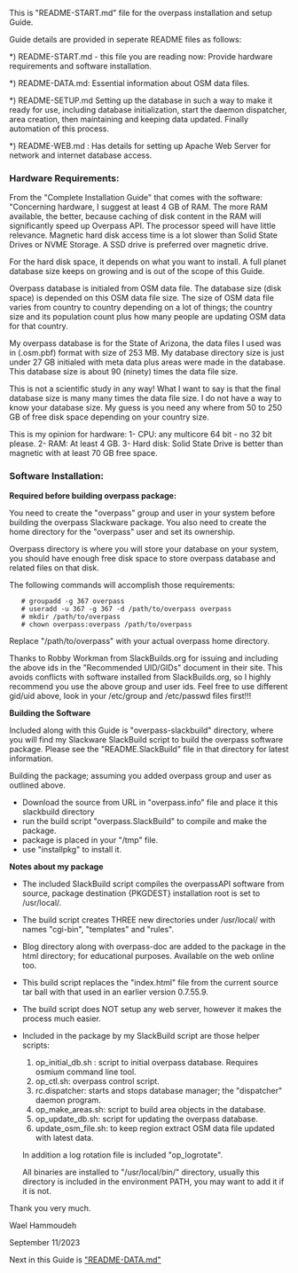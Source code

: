This is "README-START.md" file for the overpass installation and setup Guide.

Guide details are provided in seperate README files as follows:

 *) README-START.md - this file you are reading now:
     Provide hardware requirements and software installation.

 *) README-DATA.md:
     Essential information about OSM data files.

 *) README-SETUP.md
     Setting up the database in such a way to make it ready for use, including database
     initialization, start the daemon dispatcher, area creation, then maintaining and
     keeping data updated. Finally automation of this process.

  *) README-WEB.md :
      Has details for setting up Apache Web Server for network and internet database
      access.

### Hardware Requirements:

From the "Complete Installation Guide" that comes with the software:
 "Concerning hardware, I suggest at least 4 GB of RAM. The more RAM available,
 the better, because caching of disk content in the RAM will significantly speed
 up Overpass API. The processor speed will have little relevance. Magnetic hard disk
 access time is a lot slower than Solid State Drives or NVME Storage. A SSD drive is
 preferred over magnetic drive.

 For the hard disk space, it depends on what you want to install. A full planet database
 size keeps on growing and is out of the scope of this Guide.

Overpass database is initialed from OSM data file. The database size (disk space) is
depended on this OSM data file size. The size of OSM data file varies from country to
country depending on a lot of things; the country size and its population count plus
how many people are updating OSM data for that country.

My overpass database is for the State of Arizona, the data files I used was in (.osm.pbf)
format with size of 253 MB. My database directory size is just under 27 GB  initialed with
meta data plus areas were made in the database. This database size is about 90 (ninety)
times the data file size.

This is not a scientific study in any way! What I want to say is that the final database
size is many many times the data file size. I do not have a way to know your database size.
My guess is you need any where from 50 to 250 GB of free disk space depending on
your country size.

This is my opinion for hardware:
  1- CPU: any multicore 64 bit - no 32 bit please.
  2- RAM: At least 4 GB.
  3- Hard disk: Solid State Drive is better than magnetic with at least 70 GB free space.

### Software Installation:

**Required before building overpass package:**

You need to create the "overpass" group and user in your system before building
the overpass Slackware package. You also need to create the home directory for the
"overpass" user and set its ownership.

Overpass directory is where you will store your database on your system, you should
have enough free disk space to store overpass database and related files on that disk.

The following commands will accomplish those requirements:
```
   # groupadd -g 367 overpass
   # useradd -u 367 -g 367 -d /path/to/overpass overpass
   # mkdir /path/to/overpass
   # chown overpass:overpass /path/to/overpass
```
Replace "/path/to/overpass" with your actual overpass home directory.

Thanks to Robby Workman from SlackBuilds.org for issuing and including the
above ids in the "Recommended UID/GIDs" document in their site. This avoids
conflicts with software installed from SlackBuilds.org, so I highly recommend
you use the above group and user ids. Feel free to use different gid/uid above,
look in your /etc/group and /etc/passwd files first!!!

**Building the Software**

Included along with this Guide is "overpass-slackbuild" directory, where you will find
my Slackware SlackBuild script to build the overpass software package. Please see the
"README.SlackBuild" file in that directory for latest information.

Building the package; assuming you added overpass group and user as outlined above.

  - Download the source from URL in "overpass.info" file and place it this slackbuild directory
  - run the build script "overpass.SlackBuild" to compile and make the package.
  - package is placed in your "/tmp" file.
  - use "installpkg" to install it.

**Notes about my package**

 - The included SlackBuild script compiles the overpassAPI software from source,
   package destination {PKGDEST} installation root is set to /usr/local/.
 - The build script creates THREE new directories under /usr/local/ with names
   "cgi-bin", "templates" and "rules".
 - Blog directory along with overpass-doc are added to the package in the
   html directory; for educational purposes. Available on the web online too.
 - This build script replaces the "index.html" file from the current source tar ball
    with that used in an earlier version 0.7.55.9.
 - The build script does NOT setup any web server, however it makes the process
   much easier.
 - Included in the package by my SlackBuild script are those helper scripts:
   1) op_initial_db.sh : script to initial overpass database. Requires osmium command line tool.
   2) op_ctl.sh: overpass control script.
   3) rc.dispatcher: starts and stops database manager; the "dispatcher" daemon program.
   4) op_make_areas.sh: script to build area objects in the database.
   5) op_update_db.sh: script for updating the overpass database.
   6) update_osm_file.sh: to keep region extract OSM data file updated with latest data.

   In addition a log rotation file is included "op_logrotate".

   All binaries are installed to "/usr/local/bin/" directory, usually this directory is included
   in the environment PATH, you may want to add it if it is not.

Thank you very much.

Wael Hammoudeh

September 11/2023

Next in this Guide is ["README-DATA.md"](README-DATA.md)
